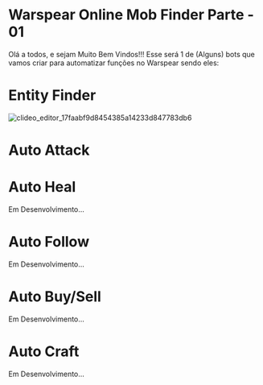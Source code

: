 # Warspear Online Mob Finder Parte - 01
Olá a todos, e sejam Muito Bem Vindos!!!
Esse será 1 de (Alguns) bots que vamos criar para automatizar funções no Warspear
sendo eles:

# Entity Finder
![clideo_editor_17faabf9d8454385a14233d847783db6](https://github.com/user-attachments/assets/c1df88b3-6fc3-47e8-9fd9-2bcabcc5eedb)
# Auto Attack

# Auto Heal
Em Desenvolvimento...
# Auto Follow
Em Desenvolvimento...
# Auto Buy/Sell
Em Desenvolvimento...
# Auto Craft
Em Desenvolvimento...

